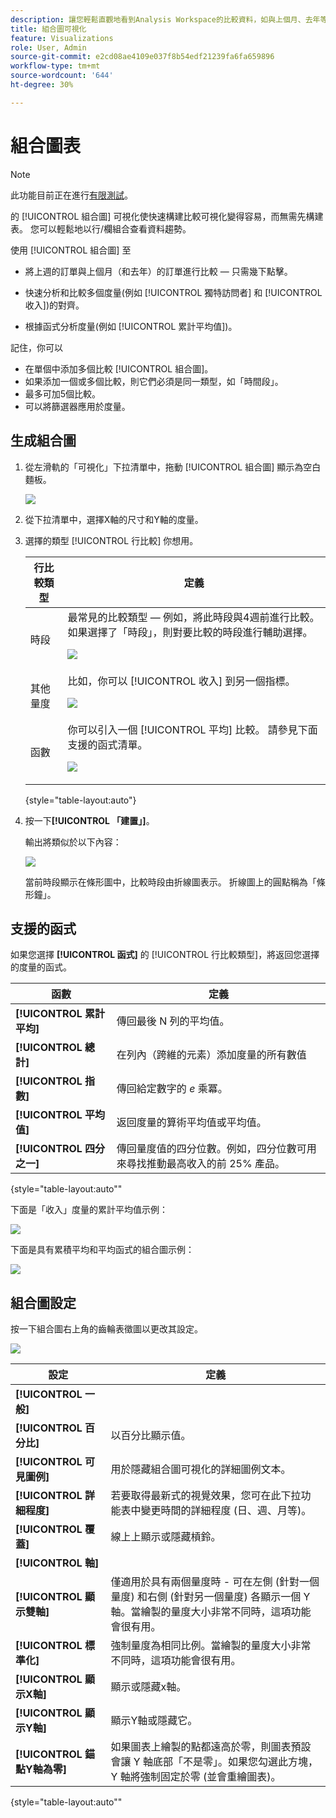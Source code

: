 ```yaml
---
description: 讓您輕鬆直觀地看到Analysis Workspace的比較資料，如與上個月、去年等的建築物比較。
title: 組合圖可視化
feature: Visualizations
role: User, Admin
source-git-commit: e2cd08ae4109e037f8b54edf21239fa6fa659896
workflow-type: tm+mt
source-wordcount: '644'
ht-degree: 30%

---
```



# 組合圖表

>[!NOTE]
>
>此功能目前正在進行[有限測試](/help/release-notes/releases.md)。

的 [!UICONTROL 組合圖] 可視化使快速構建比較可視化變得容易，而無需先構建表。 您可以輕鬆地以行/欄組合查看資料趨勢。

使用 [!UICONTROL 組合圖] 至

* 將上週的訂單與上個月（和去年）的訂單進行比較 — 只需幾下點擊。

* 快速分析和比較多個度量(例如 [!UICONTROL 獨特訪問者] 和 [!UICONTROL 收入])的對齊。

* 根據函式分析度量(例如 [!UICONTROL 累計平均值])。

記住，你可以

* 在單個中添加多個比較 [!UICONTROL 組合圖]。
* 如果添加一個或多個比較，則它們必須是同一類型，如「時間段」。
* 最多可加5個比較。
* 可以將篩選器應用於度量。

## 生成組合圖

1. 從左滑軌的「可視化」下拉清單中，拖動 [!UICONTROL 組合圖] 顯示為空白麵板。

   ![](assets/combo-chart-build.png)

1. 從下拉清單中，選擇X軸的尺寸和Y軸的度量。

1. 選擇的類型 [!UICONTROL 行比較] 你想用。

   | 行比較類型 | 定義 |
   | --- | --- |
   | 時段 | 最常見的比較類型 — 例如，將此時段與4週前進行比較。 如果選擇了「時段」，則對要比較的時段進行輔助選擇。<p>![](assets/combo-time-period.png) |
   | 其他量度 | 比如，你可以 [!UICONTROL 收入] 到另一個指標。<p>![](assets/combo-2metrics.png) |
   | 函數 | 你可以引入一個 [!UICONTROL 平均] 比較。 請參見下面支援的函式清單。<p>![](assets/combo-functions.png) |

   {style=&quot;table-layout:auto&quot;}

1. 按一下&#x200B;**[!UICONTROL 「建置」]**。

   輸出將類似於以下內容：

   ![](assets/combo-output.png)

   當前時段顯示在條形圖中，比較時段由折線圖表示。 折線圖上的圓點稱為「條形鐘」。

## 支援的函式

如果您選擇 **[!UICONTROL 函式]** 的 [!UICONTROL 行比較類型]，將返回您選擇的度量的函式。

| 函數 | 定義 |
| --- | --- |
| **[!UICONTROL 累計平均]** | 傳回最後 N 列的平均值。 |
| **[!UICONTROL 總計]** | 在列內（跨維的元素）添加度量的所有數值 |
| **[!UICONTROL 指數]** | 傳回給定數字的 *e* 乘冪。 |
| **[!UICONTROL 平均值]** | 返回度量的算術平均值或平均值。 |
| **[!UICONTROL 四分之一]** | 傳回量度值的四分位數。例如，四分位數可用來尋找推動最高收入的前 25% 產品。 |

{style=&quot;table-layout:auto&quot;&quot;

下面是「收入」度量的累計平均值示例：

![](assets/combo-cumul-avg.png)

下面是具有累積平均和平均函式的組合圖示例：

![](assets/combo-two-functions.png)

## 組合圖設定

按一下組合圖右上角的齒輪表徵圖以更改其設定。

![](assets/combo-settings.png)

| 設定 | 定義 |
| --- | --- |
| **[!UICONTROL 一般]** |  |
| **[!UICONTROL 百分比]** | 以百分比顯示值。 |
| **[!UICONTROL 可見圖例]** | 用於隱藏組合圖可視化的詳細圖例文本。 |
| **[!UICONTROL 詳細程度]** | 若要取得最新式的視覺效果，您可在此下拉功能表中變更時間的詳細程度 (日、週、月等)。 |
| **[!UICONTROL 覆蓋]** | 線上上顯示或隱藏槓鈴。 |
| **[!UICONTROL 軸]** |  |
| **[!UICONTROL 顯示雙軸]** | 僅適用於具有兩個量度時 - 可在左側 (針對一個量度) 和右側 (針對另一個量度) 各顯示一個 Y 軸。當繪製的量度大小非常不同時，這項功能會很有用。 |
| **[!UICONTROL 標準化]** | 強制量度為相同比例。當繪製的量度大小非常不同時，這項功能會很有用。 |
| **[!UICONTROL 顯示X軸]** | 顯示或隱藏x軸。 |
| **[!UICONTROL 顯示Y軸]** | 顯示Y軸或隱藏它。 |
| **[!UICONTROL 錨點Y軸為零]** | 如果圖表上繪製的點都遠高於零，則圖表預設會讓 Y 軸底部「不是零」。如果您勾選此方塊，Y 軸將強制固定於零 (並會重繪圖表)。 |

{style=&quot;table-layout:auto&quot;&quot;


